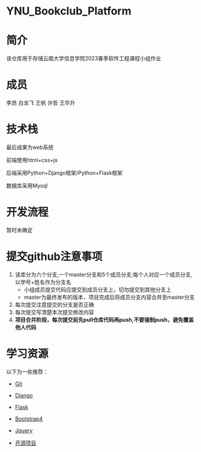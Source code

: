 # YNU_Bookclub_Platform

# 简介
该仓库用于存储云南大学信息学院2023春季软件工程课程小组作业

# 成员
李昂 白龙飞 王帆 许哲 王华升


# 技术栈
最后成果为web系统 

前端使用html+css+js

后端采用Python+Django框架/Python+Flask框架

数据库采用Mysql

# 开发流程
暂时未确定

# 提交github注意事项
1. 该库分为六个分支,一个master分支和5个成员分支;每个人对应一个成员分支,以学号+姓名作为分支名
    + 小组成员提交代码应提交到成员分支上，切勿提交到其他分支上
    + master为最终发布的版本，项目完成后将成员分支内容合并至master分支
2. 每次提交注意提交的分支是否正确
3. 每次提交写清楚本次提交修改内容
4. **项目合并阶段，每次提交前先pull仓库代码再push,不要强制push，避免覆盖他人代码**

# 学习资源
以下为一些推荐：
+ [Git](https://www.liaoxuefeng.com/wiki/0013739516305929606dd18361248578c67b8067c8c017b000/001373962845513aefd77a99f4145f0a2c7a7ca057e7570000)
+ [Django](https://www.runoob.com/django/django-tutorial.html)
+ [Flask](https://dormousehole.readthedocs.io/en/latest/quickstart.html#id2)
+ [Bootstrap4](http://www.runoob.com/bootstrap4/bootstrap4-tutorial.html)
+ [Jquery](http://www.runoob.com/jquery/jquery-tutorial.html)

+ [开源项目](https://github.com/liangliangyy/DjangoBlog)





